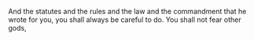 And the statutes and the rules and the law and the commandment that he wrote for you, you shall always be careful to do. You shall not fear other gods,
